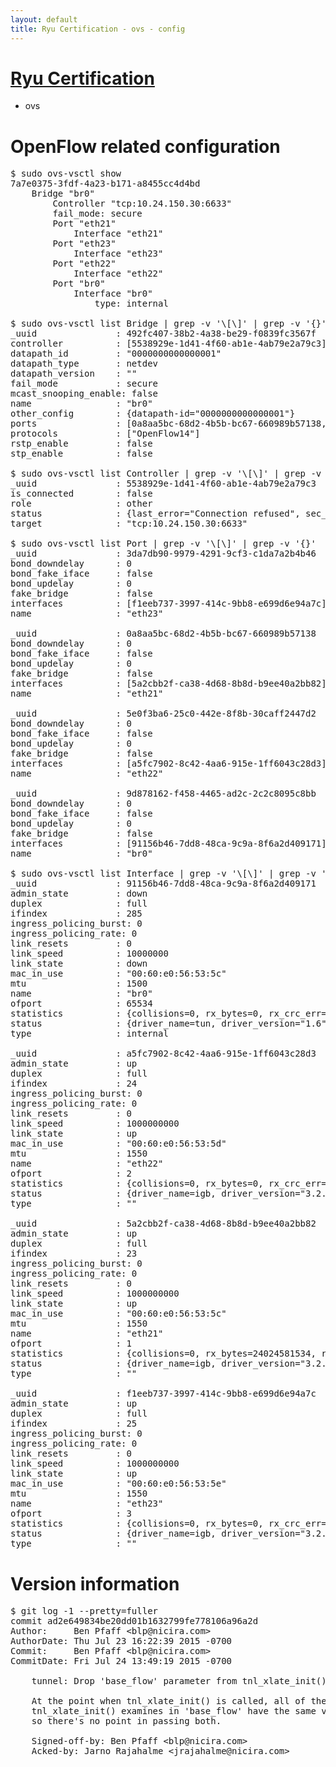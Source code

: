 ```yaml
---
layout: default
title: Ryu Certification - ovs - config
---
```

# [Ryu Certification](http://osrg.github.io/ryu/certification.html)
* ovs 

# OpenFlow related configuration
<pre>
$ sudo ovs-vsctl show
7a7e0375-3fdf-4a23-b171-a8455cc4d4bd
    Bridge "br0"
        Controller "tcp:10.24.150.30:6633"
        fail_mode: secure
        Port "eth21"
            Interface "eth21"
        Port "eth23"
            Interface "eth23"
        Port "eth22"
            Interface "eth22"
        Port "br0"
            Interface "br0"
                type: internal

$ sudo ovs-vsctl list Bridge | grep -v '\[\]' | grep -v '{}'
_uuid               : 492fc407-38b2-4a38-be29-f0839fc3567f
controller          : [5538929e-1d41-4f60-ab1e-4ab79e2a79c3]
datapath_id         : "0000000000000001"
datapath_type       : netdev
datapath_version    : "<built-in>"
fail_mode           : secure
mcast_snooping_enable: false
name                : "br0"
other_config        : {datapath-id="0000000000000001"}
ports               : [0a8aa5bc-68d2-4b5b-bc67-660989b57138, 3da7db90-9979-4291-9cf3-c1da7a2b4b46, 5e0f3ba6-25c0-442e-8f8b-30caff2447d2, 9d878162-f458-4465-ad2c-2c2c8095c8bb]
protocols           : ["OpenFlow14"]
rstp_enable         : false
stp_enable          : false

$ sudo ovs-vsctl list Controller | grep -v '\[\]' | grep -v '{}'
_uuid               : 5538929e-1d41-4f60-ab1e-4ab79e2a79c3
is_connected        : false
role                : other
status              : {last_error="Connection refused", sec_since_disconnect="2", state=BACKOFF}
target              : "tcp:10.24.150.30:6633"

$ sudo ovs-vsctl list Port | grep -v '\[\]' | grep -v '{}'
_uuid               : 3da7db90-9979-4291-9cf3-c1da7a2b4b46
bond_downdelay      : 0
bond_fake_iface     : false
bond_updelay        : 0
fake_bridge         : false
interfaces          : [f1eeb737-3997-414c-9bb8-e699d6e94a7c]
name                : "eth23"

_uuid               : 0a8aa5bc-68d2-4b5b-bc67-660989b57138
bond_downdelay      : 0
bond_fake_iface     : false
bond_updelay        : 0
fake_bridge         : false
interfaces          : [5a2cbb2f-ca38-4d68-8b8d-b9ee40a2bb82]
name                : "eth21"

_uuid               : 5e0f3ba6-25c0-442e-8f8b-30caff2447d2
bond_downdelay      : 0
bond_fake_iface     : false
bond_updelay        : 0
fake_bridge         : false
interfaces          : [a5fc7902-8c42-4aa6-915e-1ff6043c28d3]
name                : "eth22"

_uuid               : 9d878162-f458-4465-ad2c-2c2c8095c8bb
bond_downdelay      : 0
bond_fake_iface     : false
bond_updelay        : 0
fake_bridge         : false
interfaces          : [91156b46-7dd8-48ca-9c9a-8f6a2d409171]
name                : "br0"

$ sudo ovs-vsctl list Interface | grep -v '\[\]' | grep -v '{}'
_uuid               : 91156b46-7dd8-48ca-9c9a-8f6a2d409171
admin_state         : down
duplex              : full
ifindex             : 285
ingress_policing_burst: 0
ingress_policing_rate: 0
link_resets         : 0
link_speed          : 10000000
link_state          : down
mac_in_use          : "00:60:e0:56:53:5c"
mtu                 : 1500
name                : "br0"
ofport              : 65534
statistics          : {collisions=0, rx_bytes=0, rx_crc_err=0, rx_dropped=0, rx_errors=0, rx_frame_err=0, rx_over_err=0, rx_packets=0, tx_bytes=0, tx_dropped=0, tx_errors=0, tx_packets=0}
status              : {driver_name=tun, driver_version="1.6", firmware_version="N/A"}
type                : internal

_uuid               : a5fc7902-8c42-4aa6-915e-1ff6043c28d3
admin_state         : up
duplex              : full
ifindex             : 24
ingress_policing_burst: 0
ingress_policing_rate: 0
link_resets         : 0
link_speed          : 1000000000
link_state          : up
mac_in_use          : "00:60:e0:56:53:5d"
mtu                 : 1550
name                : "eth22"
ofport              : 2
statistics          : {collisions=0, rx_bytes=0, rx_crc_err=0, rx_dropped=0, rx_errors=0, rx_frame_err=0, rx_over_err=0, rx_packets=0, tx_bytes=18089315792, tx_dropped=0, tx_errors=0, tx_packets=12064077}
status              : {driver_name=igb, driver_version="3.2.10-k", firmware_version="2.10-9"}
type                : ""

_uuid               : 5a2cbb2f-ca38-4d68-8b8d-b9ee40a2bb82
admin_state         : up
duplex              : full
ifindex             : 23
ingress_policing_burst: 0
ingress_policing_rate: 0
link_resets         : 0
link_speed          : 1000000000
link_state          : up
mac_in_use          : "00:60:e0:56:53:5c"
mtu                 : 1550
name                : "eth21"
ofport              : 1
statistics          : {collisions=0, rx_bytes=24024581534, rx_crc_err=0, rx_dropped=0, rx_errors=0, rx_frame_err=0, rx_over_err=0, rx_packets=16026376, tx_bytes=0, tx_dropped=0, tx_errors=0, tx_packets=0}
status              : {driver_name=igb, driver_version="3.2.10-k", firmware_version="2.10-9"}
type                : ""

_uuid               : f1eeb737-3997-414c-9bb8-e699d6e94a7c
admin_state         : up
duplex              : full
ifindex             : 25
ingress_policing_burst: 0
ingress_policing_rate: 0
link_resets         : 0
link_speed          : 1000000000
link_state          : up
mac_in_use          : "00:60:e0:56:53:5e"
mtu                 : 1550
name                : "eth23"
ofport              : 3
statistics          : {collisions=0, rx_bytes=0, rx_crc_err=0, rx_dropped=0, rx_errors=0, rx_frame_err=0, rx_over_err=0, rx_packets=0, tx_bytes=1176922500, tx_dropped=0, tx_errors=0, tx_packets=784615}
status              : {driver_name=igb, driver_version="3.2.10-k", firmware_version="2.10-9"}
type                : ""
</pre>

# Version information
<pre>
$ git log -1 --pretty=fuller
commit ad2e649834be20dd01b1632799fe778106a96a2d
Author:     Ben Pfaff &lt;blp@nicira.com&gt;
AuthorDate: Thu Jul 23 16:22:39 2015 -0700
Commit:     Ben Pfaff &lt;blp@nicira.com&gt;
CommitDate: Fri Jul 24 13:49:19 2015 -0700

    tunnel: Drop 'base_flow' parameter from tnl_xlate_init&#40;&#41;.
    
    At the point when tnl_xlate_init&#40;&#41; is called, all of the members that
    tnl_xlate_init&#40;&#41; examines in 'base_flow' have the same values in 'flow',
    so there's no point in passing both.
    
    Signed-off-by: Ben Pfaff &lt;blp@nicira.com&gt;
    Acked-by: Jarno Rajahalme &lt;jrajahalme@nicira.com&gt;
</pre>
